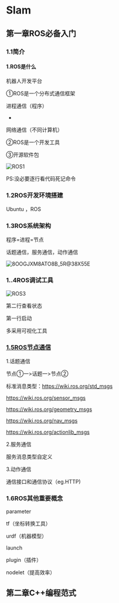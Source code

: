 # Slam

## 第一章ROS必备入门

### 1.1简介

#### 1.ROS是什么

机器人开发平台

①ROS是一个分布式通信框架

进程通信（程序）

+

网络通信（不同计算机）

②ROS是一个开发工具

③开源软件包

![ROS1](C:\Users\ASUS\Desktop\ROS1.png)

PS:没必要逐行看代码死记命令

### 1.2ROS开发环境搭建

Ubuntu ，ROS

### 1.3ROS系统架构

程序=进程=节点

话题通信，服务通信，动作通信

![8OOGJXM8ATO8B_5R@38X55E](C:\Users\ASUS\Desktop\8OOGJXM8ATO8B_5R@38X55E.png)

### 1..4ROS调试工具

![ROS3](C:\Users\ASUS\Desktop\ROS3.png)

第二行查看状态

第一行启动

多采用可视化工具

### <u>1.5ROS节点通信</u>

1.话题通信

节点①一>话题一>节点②

标准消息类型：https://wiki.ros.org/std_msgs

https://wiki.ros.org/sensor_msgs

https://wiki.ros.org/geometry_msgs

https://wiki.ros.org/nav_msgs

https://wiki.ros.org/actionlib_msgs

2.服务通信

服务消息类型自定义

3.动作通信

通信接口和通信协议（eg.HTTP)

### 1.6ROS其他重要概念

parameter

tf（坐标转换工具）

urdf（机器模型）

launch

plugin（插件）

nodelet（提高效率）

## 第二章C++编程范式


